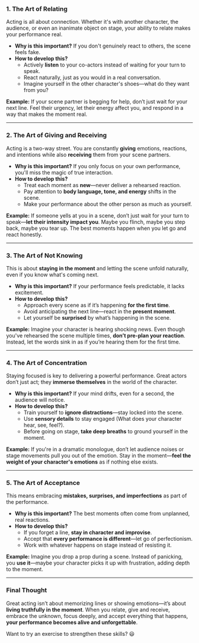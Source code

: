 ### **1. The Art of Relating**  
Acting is all about connection. Whether it's with another character, the audience, or even an inanimate object on stage, your ability to relate makes your performance real.  
- **Why is this important?** If you don't genuinely react to others, the scene feels fake.  
- **How to develop this?**  
  - Actively **listen** to your co-actors instead of waiting for your turn to speak.  
  - React naturally, just as you would in a real conversation.  
  - Imagine yourself in the other character's shoes—what do they want from you?  

**Example:** If your scene partner is begging for help, don’t just wait for your next line. Feel their urgency, let their energy affect you, and respond in a way that makes the moment real.  

---

### **2. The Art of Giving and Receiving**  
Acting is a two-way street. You are constantly **giving** emotions, reactions, and intentions while also **receiving** them from your scene partners.  
- **Why is this important?** If you only focus on your own performance, you'll miss the magic of true interaction.  
- **How to develop this?**  
  - Treat each moment as **new**—never deliver a rehearsed reaction.  
  - Pay attention to **body language, tone, and energy** shifts in the scene.  
  - Make your performance about the other person as much as yourself.  

**Example:** If someone yells at you in a scene, don’t just wait for your turn to speak—**let their intensity impact you**. Maybe you flinch, maybe you step back, maybe you tear up. The best moments happen when you let go and react honestly.  

---

### **3. The Art of Not Knowing**  
This is about **staying in the moment** and letting the scene unfold naturally, even if you know what's coming next.  
- **Why is this important?** If your performance feels predictable, it lacks excitement.  
- **How to develop this?**  
  - Approach every scene as if it’s happening **for the first time**.  
  - Avoid anticipating the next line—react in the **present moment**.  
  - Let yourself be **surprised** by what’s happening in the scene.  

**Example:** Imagine your character is hearing shocking news. Even though you've rehearsed the scene multiple times, **don’t pre-plan your reaction**. Instead, let the words sink in as if you’re hearing them for the first time.  

---

### **4. The Art of Concentration**  
Staying focused is key to delivering a powerful performance. Great actors don’t just act; they **immerse themselves** in the world of the character.  
- **Why is this important?** If your mind drifts, even for a second, the audience will notice.  
- **How to develop this?**  
  - Train yourself to **ignore distractions**—stay locked into the scene.  
  - Use **sensory details** to stay engaged (What does your character hear, see, feel?).  
  - Before going on stage, **take deep breaths** to ground yourself in the moment.  

**Example:** If you're in a dramatic monologue, don’t let audience noises or stage movements pull you out of the emotion. Stay in the moment—**feel the weight of your character's emotions** as if nothing else exists.  

---

### **5. The Art of Acceptance**  
This means embracing **mistakes, surprises, and imperfections** as part of the performance.  
- **Why is this important?** The best moments often come from unplanned, real reactions.  
- **How to develop this?**  
  - If you forget a line, **stay in character and improvise**.  
  - Accept that **every performance is different**—let go of perfectionism.  
  - Work with whatever happens on stage instead of resisting it.  

**Example:** Imagine you drop a prop during a scene. Instead of panicking, you **use it**—maybe your character picks it up with frustration, adding depth to the moment.  

---

### **Final Thought**  
Great acting isn’t about memorizing lines or showing emotions—it’s about **living truthfully in the moment**. When you relate, give and receive, embrace the unknown, focus deeply, and accept everything that happens, **your performance becomes alive and unforgettable**.  

Want to try an exercise to strengthen these skills? 😃
